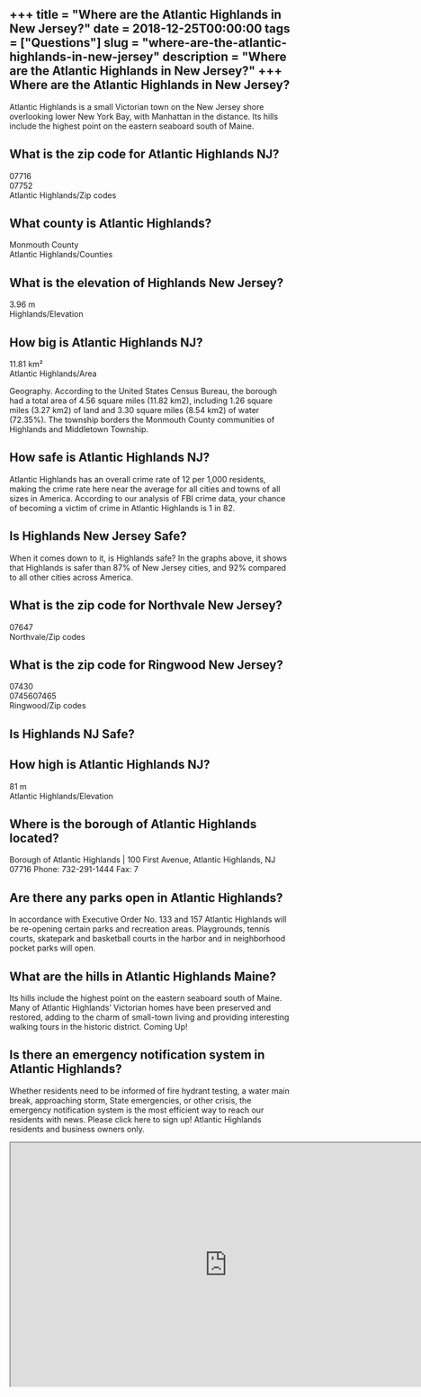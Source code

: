 +++
title = "Where are the Atlantic Highlands in New Jersey?"
date = 2018-12-25T00:00:00
tags = ["Questions"]
slug = "where-are-the-atlantic-highlands-in-new-jersey"
description = "Where are the Atlantic Highlands in New Jersey?"
+++
Where are the Atlantic Highlands in New Jersey?
-----------------------------------------------

Atlantic Highlands is a small Victorian town on the New Jersey shore overlooking lower New York Bay, with Manhattan in the distance. Its hills include the highest point on the eastern seaboard south of Maine.

What is the zip code for Atlantic Highlands NJ?
-----------------------------------------------

 07716  
07752  
Atlantic Highlands/Zip codes

What county is Atlantic Highlands?
----------------------------------

Monmouth County  
Atlantic Highlands/Counties

What is the elevation of Highlands New Jersey?
----------------------------------------------

3.96 m  
Highlands/Elevation

How big is Atlantic Highlands NJ?
---------------------------------

11.81 km²  
Atlantic Highlands/Area

Geography. According to the United States Census Bureau, the borough had a total area of 4.56 square miles (11.82 km2), including 1.26 square miles (3.27 km2) of land and 3.30 square miles (8.54 km2) of water (72.35%). The township borders the Monmouth County communities of Highlands and Middletown Township.

How safe is Atlantic Highlands NJ?
----------------------------------

Atlantic Highlands has an overall crime rate of 12 per 1,000 residents, making the crime rate here near the average for all cities and towns of all sizes in America. According to our analysis of FBI crime data, your chance of becoming a victim of crime in Atlantic Highlands is 1 in 82.

Is Highlands New Jersey Safe?
-----------------------------

When it comes down to it, is Highlands safe? In the graphs above, it shows that Highlands is safer than 87% of New Jersey cities, and 92% compared to all other cities across America.

What is the zip code for Northvale New Jersey?
----------------------------------------------

07647  
Northvale/Zip codes

What is the zip code for Ringwood New Jersey?
---------------------------------------------

 07430  
0745607465  
Ringwood/Zip codes

Is Highlands NJ Safe?
---------------------

How high is Atlantic Highlands NJ?
----------------------------------

81 m  
Atlantic Highlands/Elevation

Where is the borough of Atlantic Highlands located?
---------------------------------------------------

Borough of Atlantic Highlands | 100 First Avenue, Atlantic Highlands, NJ 07716 Phone: 732-291-1444 Fax: 7

Are there any parks open in Atlantic Highlands?
-----------------------------------------------

In accordance with Executive Order No. 133 and 157 Atlantic Highlands will be re-opening certain parks and recreation areas. Playgrounds, tennis courts, skatepark and basketball courts in the harbor and in neighborhood pocket parks will open.

What are the hills in Atlantic Highlands Maine?
-----------------------------------------------

Its hills include the highest point on the eastern seaboard south of Maine. Many of Atlantic Highlands’ Victorian homes have been preserved and restored, adding to the charm of small-town living and providing interesting walking tours in the historic district. Coming Up!

Is there an emergency notification system in Atlantic Highlands?
----------------------------------------------------------------

Whether residents need to be informed of fire hydrant testing, a water main break, approaching storm, State emergencies, or other crisis, the emergency notification system is the most efficient way to reach our residents with news. Please click here to sign up! Atlantic Highlands residents and business owners only.

<iframe allow="accelerometer; autoplay; clipboard-write; encrypted-media; gyroscope; picture-in-picture" allowfullscreen="" class="__youtube_prefs__  epyt-is-override  no-lazyload" data-no-lazy="1" data-origheight="433" data-origwidth="770" data-skipgform_ajax_framebjll="" height="433" id="_ytid_32296" loading="lazy" src="https://www.youtube.com/embed/BUV7sb46PYs?enablejsapi=1&autoplay=0&cc_load_policy=0&cc_lang_pref=&iv_load_policy=1&loop=0&modestbranding=0&rel=1&fs=1&playsinline=0&autohide=2&theme=dark&color=red&controls=1&" title="YouTube player" width="770"></iframe>